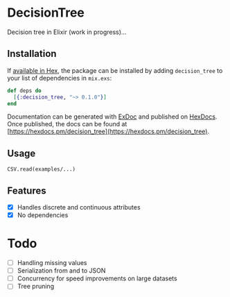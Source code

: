 # DecisionTree

Decision tree in Elixir (work in progress)...

## Installation

If [available in Hex](https://hex.pm/docs/publish), the package can be installed
by adding `decision_tree` to your list of dependencies in `mix.exs`:

```elixir
def deps do
  [{:decision_tree, "~> 0.1.0"}]
end
```

Documentation can be generated with [ExDoc](https://github.com/elixir-lang/ex_doc)
and published on [HexDocs](https://hexdocs.pm). Once published, the docs can
be found at [https://hexdocs.pm/decision_tree](https://hexdocs.pm/decision_tree).

## Usage

```
CSV.read(examples/...)
```

## Features

- [x] Handles discrete and continuous attributes
- [x] No dependencies

# Todo
- [ ] Handling missing values
- [ ] Serialization from and to JSON
- [ ] Concurrency for speed improvements on large datasets
- [ ] Tree pruning
